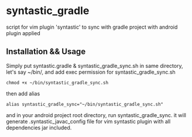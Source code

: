 # syntastic_gradle
script for vim plugin 'syntastic' to sync with gradle project with android plugin applied

## Installation && Usage
Simply put syntastic.gradle & syntastic_gradle_sync.sh in same directory, let's say ~/bin/,
and add exec permission for syntastic_gradle_sync.sh
```shell
chmod +x ~/bin/syntastic_gradle_sync.sh
```
then add alias
```shell
alias syntastic_gradle_sync="~/bin/syntastic_gradle_sync.sh"
```

and in your android project root directory, run syntastic_gradle_sync. 
it will generate .syntastic_javac_config file for vim syntastic plugin with all dependencies jar included.
